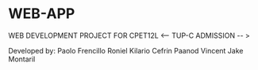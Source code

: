 # WEB-APP
WEB DEVELOPMENT PROJECT FOR CPET12L
<-- TUP-C ADMISSION -- >

Developed by:
  Paolo Frencillo
  Roniel Kilario
  Cefrin Paanod
  Vincent Jake Montaril
